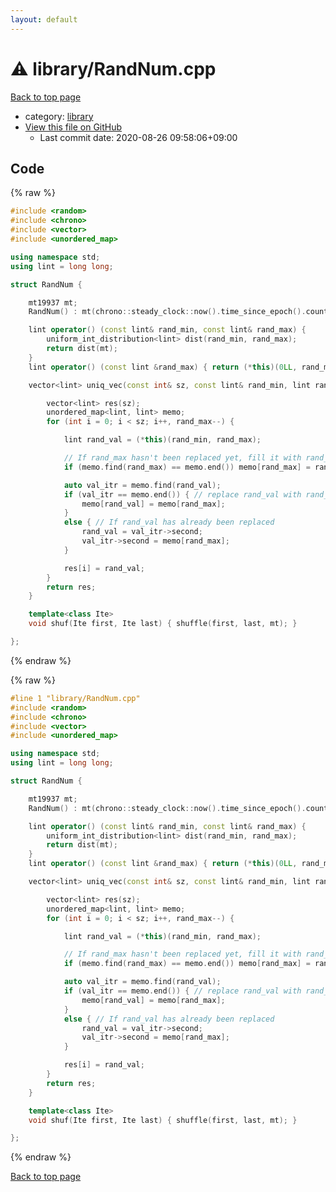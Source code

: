```yaml
---
layout: default
---
```


<!-- mathjax config similar to math.stackexchange -->
<script type="text/javascript" async
  src="https://cdnjs.cloudflare.com/ajax/libs/mathjax/2.7.5/MathJax.js?config=TeX-MML-AM_CHTML">
</script>
<script type="text/x-mathjax-config">
  MathJax.Hub.Config({
    TeX: { equationNumbers: { autoNumber: "AMS" }},
    tex2jax: {
      inlineMath: [ ['$','$'] ],
      processEscapes: true
    },
    "HTML-CSS": { matchFontHeight: false },
    displayAlign: "left",
    displayIndent: "2em"
  });
</script>

<script type="text/javascript" src="https://cdnjs.cloudflare.com/ajax/libs/jquery/3.4.1/jquery.min.js"></script>
<script src="https://cdn.jsdelivr.net/npm/jquery-balloon-js@1.1.2/jquery.balloon.min.js" integrity="sha256-ZEYs9VrgAeNuPvs15E39OsyOJaIkXEEt10fzxJ20+2I=" crossorigin="anonymous"></script>
<script type="text/javascript" src="../../assets/js/copy-button.js"></script>
<link rel="stylesheet" href="../../assets/css/copy-button.css" />


# :warning: library/RandNum.cpp

<a href="../../index.html">Back to top page</a>

* category: <a href="../../index.html#d521f765a49c72507257a2620612ee96">library</a>
* <a href="{{ site.github.repository_url }}/blob/master/library/RandNum.cpp">View this file on GitHub</a>
    - Last commit date: 2020-08-26 09:58:06+09:00




## Code

<a id="unbundled"></a>
{% raw %}
```cpp
#include <random>
#include <chrono>
#include <vector>
#include <unordered_map>

using namespace std;
using lint = long long;

struct RandNum {

	mt19937 mt;
	RandNum() : mt(chrono::steady_clock::now().time_since_epoch().count()) {}

	lint operator() (const lint& rand_min, const lint& rand_max) {
		uniform_int_distribution<lint> dist(rand_min, rand_max);
		return dist(mt);
	}
	lint operator() (const lint &rand_max) { return (*this)(0LL, rand_max); }

	vector<lint> uniq_vec(const int& sz, const lint& rand_min, lint rand_max) {

		vector<lint> res(sz);
		unordered_map<lint, lint> memo;
		for (int i = 0; i < sz; i++, rand_max--) {

			lint rand_val = (*this)(rand_min, rand_max);

			// If rand_max hasn't been replaced yet, fill it with rand_max
			if (memo.find(rand_max) == memo.end()) memo[rand_max] = rand_max;

			auto val_itr = memo.find(rand_val);
			if (val_itr == memo.end()) { // replace rand_val with rand_max
				memo[rand_val] = memo[rand_max];
			}
			else { // If rand_val has already been replaced
				rand_val = val_itr->second;
				val_itr->second = memo[rand_max];
			}

			res[i] = rand_val;
		}
		return res;
	}

	template<class Ite>
	void shuf(Ite first, Ite last) { shuffle(first, last, mt); }

};

```
{% endraw %}

<a id="bundled"></a>
{% raw %}
```cpp
#line 1 "library/RandNum.cpp"
#include <random>
#include <chrono>
#include <vector>
#include <unordered_map>

using namespace std;
using lint = long long;

struct RandNum {

	mt19937 mt;
	RandNum() : mt(chrono::steady_clock::now().time_since_epoch().count()) {}

	lint operator() (const lint& rand_min, const lint& rand_max) {
		uniform_int_distribution<lint> dist(rand_min, rand_max);
		return dist(mt);
	}
	lint operator() (const lint &rand_max) { return (*this)(0LL, rand_max); }

	vector<lint> uniq_vec(const int& sz, const lint& rand_min, lint rand_max) {

		vector<lint> res(sz);
		unordered_map<lint, lint> memo;
		for (int i = 0; i < sz; i++, rand_max--) {

			lint rand_val = (*this)(rand_min, rand_max);

			// If rand_max hasn't been replaced yet, fill it with rand_max
			if (memo.find(rand_max) == memo.end()) memo[rand_max] = rand_max;

			auto val_itr = memo.find(rand_val);
			if (val_itr == memo.end()) { // replace rand_val with rand_max
				memo[rand_val] = memo[rand_max];
			}
			else { // If rand_val has already been replaced
				rand_val = val_itr->second;
				val_itr->second = memo[rand_max];
			}

			res[i] = rand_val;
		}
		return res;
	}

	template<class Ite>
	void shuf(Ite first, Ite last) { shuffle(first, last, mt); }

};

```
{% endraw %}

<a href="../../index.html">Back to top page</a>

